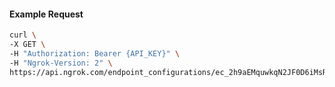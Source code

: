 <!-- Code generated for API Clients. DO NOT EDIT. -->

#### Example Request

```bash
curl \
-X GET \
-H "Authorization: Bearer {API_KEY}" \
-H "Ngrok-Version: 2" \
https://api.ngrok.com/endpoint_configurations/ec_2h9aEMquwkqN2JF0D6iMsRPIpmF/mutual_tls
```
